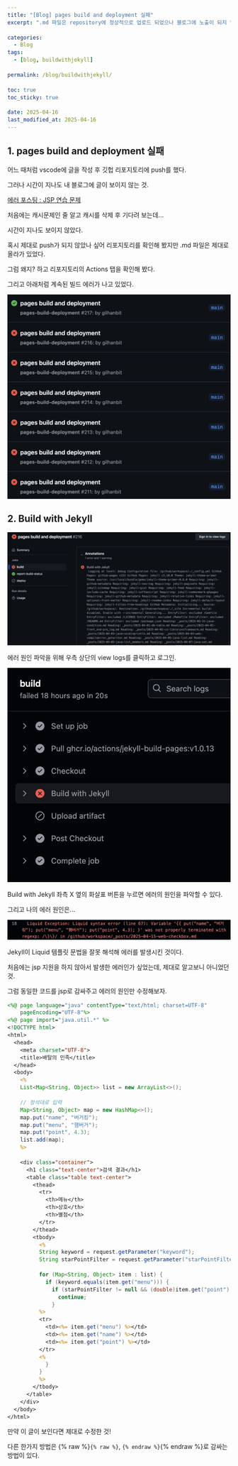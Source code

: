 ```yaml
---
title: "[Blog] pages build and deployment 실패"
excerpt: ".md 파일은 repository에 정상적으로 업로드 되었으나 블로그에 노출이 되지 않을 때"

categories:
  - Blog
tags:
  - [blog, buildwithjekyll]

permalink: /blog/buildwithjekyll/

toc: true
toc_sticky: true

date: 2025-04-16
last_modified_at: 2025-04-16
---
```


## 1. pages build and deployment 실패

어느 때처럼 vscode에 글을 작성 후 깃헙 리포지토리에 push를 했다.

그러나 시간이 지나도 내 블로그에 글이 보이지 않는 것.

[에러 포스팅 : JSP 연습 문제](https://gilhanbit.github.io/web/checkbox)

처음에는 캐시문제인 줄 알고 캐시를 삭제 후 기다려 보는데...

시간이 지나도 보이지 않았다.

혹시 제대로 push가 되지 않았나 싶어 리포지토리를 확인해 봤지만 .md 파일은 제대로 올라가 있었다.

그럼 왜지? 하고 리포지토리의 Actions 탭을 확인해 봤다.

그리고 아래처럼 계속된 빌드 에러가 나고 있었다.

![에러](/assets/images/posts_img/buildwithjekyll/fail_pagesbuildanddeployment.png)

## 2. Build with Jekyll

![에러2](/assets/images/posts_img/buildwithjekyll/buildwithjekyll.png)

에러 원인 파악을 위해 우측 상단의 view logs를 클릭하고 로그인.

![에러3](/assets/images/posts_img/buildwithjekyll/error3.png)

Build with Jekyll 좌측 X 옆의 화살표 버튼을 누르면 에러의 원인을 파악할 수 있다.

그리고 나의 에러 원인은...

![에러3](/assets/images/posts_img/buildwithjekyll/error4.png)

Jekyll이 Liquid 템플릿 문법을 잘못 해석해 에러를 발생시킨 것이다.

처음에는 jsp 지원을 하지 않아서 발생한 에러인가 싶었는데, 제대로 알고보니 아니었던 것.

그럼 동일한 코드를 jsp로 감싸주고 에러의 원인만 수정해보자.

```jsp
<%@ page language="java" contentType="text/html; charset=UTF-8"
    pageEncoding="UTF-8"%>
<%@ page import="java.util.*" %>
<!DOCTYPE html>
<html>
  <head>
    <meta charset="UTF-8">
    <title>배탈의 민족</title>
  </head>
  <body>
    <%
    List<Map<String, Object>> list = new ArrayList<>();

    // 정석대로 입력
    Map<String, Object> map = new HashMap<>();
    map.put("name", "버거킹");
    map.put("menu", "햄버거");
    map.put("point", 4.3);
    list.add(map);
    %>

    <div class="container">
      <h1 class="text-center">검색 결과</h1>
      <table class="table text-center">
        <thead>
          <tr>
            <th>메뉴</th>
            <th>상호</th>
            <th>별점</th>
          </tr>
        </thead>
        <tbody>
          <%
          String keyword = request.getParameter("keyword");
          String starPointFilter = request.getParameter("starPointFilter");

          for (Map<String, Object> item : list) {
            if (keyword.equals(item.get("menu"))) {
              if (starPointFilter != null && (double)item.get("point") <= 4.0) {
                continue;
              }
          %>
          <tr>
            <td><%= item.get("menu") %></td>
            <td><%= item.get("name") %></td>
            <td><%= item.get("point") %></td>
          </tr>
          <%
            }
          }
          %>
        </tbody>
      </table>
    </div>
  </body>
</html>
```

만약 이 글이 보인다면 제대로 수정한 것!

다른 한가지 방법은 {% raw %}`{% raw %}`, `{% endraw %}`{% endraw %}로 감싸는 방법이 있다.
